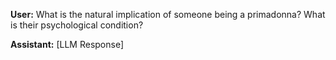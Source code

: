 **User:**
What is the natural implication of someone being a primadonna? What is their psychological condition?

**Assistant:**
[LLM Response]

